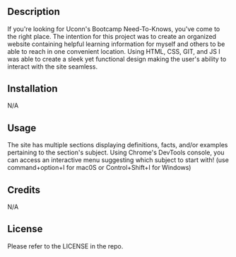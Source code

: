 # <Prework Study Guide Webpage>

## Description

If you're looking for Uconn's Bootcamp Need-To-Knows, you've come to the right place. The intention for this project was to create an organized website containing helpful learning information for myself and others to be able to reach in one convenient location. Using HTML, CSS, GIT, and JS I was able to create a sleek yet functional design making the user's ability to interact with the site seamless.

## Installation

N/A

## Usage

 The site has multiple sections displaying definitions, facts, and/or examples pertaining to the section's subject.  Using Chrome's DevTools console, you can access an interactive menu suggesting which subject to start with! (use command+option+I for mac0S or Control+Shift+I for Windows)

## Credits

N/A

## License

Please refer to the LICENSE in the repo.

